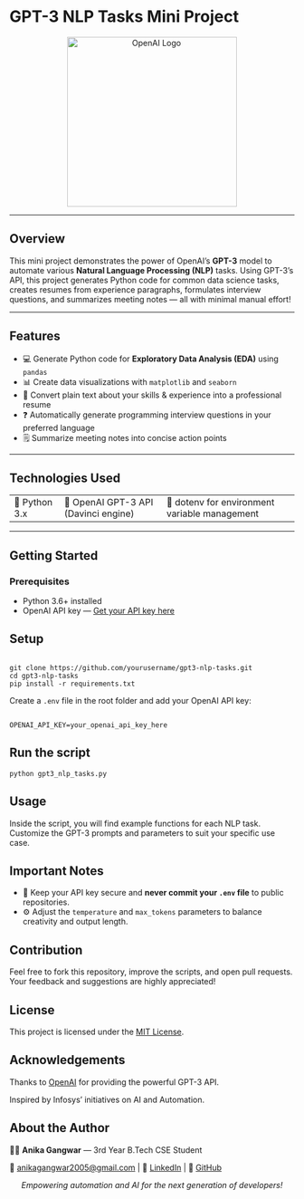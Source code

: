 # GPT-3 NLP Tasks Mini Project

<p align="center">
  <img src="https://upload.wikimedia.org/wikipedia/commons/thumb/0/04/OpenAI_Logo.svg/2560px-OpenAI_Logo.svg.png" alt="OpenAI Logo" width="300" />
</p>


---

## Overview

<p>
This mini project demonstrates the power of OpenAI’s <strong>GPT-3</strong> model to automate various <strong>Natural Language Processing (NLP)</strong> tasks. Using GPT-3’s API, this project generates Python code for common data science tasks, creates resumes from experience paragraphs, formulates interview questions, and summarizes meeting notes — all with minimal manual effort!
</p>

---

## Features

<ul>
  <li>💻 Generate Python code for <strong>Exploratory Data Analysis (EDA)</strong> using <code>pandas</code></li>
  <li>📊 Create data visualizations with <code>matplotlib</code> and <code>seaborn</code></li>
  <li>📝 Convert plain text about your skills & experience into a professional resume</li>
  <li>❓ Automatically generate programming interview questions in your preferred language</li>
  <li>🗒️ Summarize meeting notes into concise action points</li>
</ul>

---

## Technologies Used

<table>
  <tr>
    <td>🐍 Python 3.x</td>
    <td>🤖 OpenAI GPT-3 API (Davinci engine)</td>
    <td>🔐 dotenv for environment variable management</td>
  </tr>
</table>

---

## Getting Started

### Prerequisites

<ul>
  <li>Python 3.6+ installed</li>
  <li>OpenAI API key — <a href="https://platform.openai.com/account/api-keys" target="_blank" rel="noopener noreferrer">Get your API key here</a></li>
</ul>

<h2>Setup</h2>
<pre><code>
git clone https://github.com/yourusername/gpt3-nlp-tasks.git
cd gpt3-nlp-tasks
pip install -r requirements.txt
</code></pre>

<p>Create a <code>.env</code> file in the root folder and add your OpenAI API key:</p>

<pre><code class="language-ini">
OPENAI_API_KEY=your_openai_api_key_here
</code></pre>

<h2>Run the script</h2>
<pre><code>python gpt3_nlp_tasks.py</code></pre>

<h2>Usage</h2>
<p>Inside the script, you will find example functions for each NLP task. Customize the GPT-3 prompts and parameters to suit your specific use case.</p>

<h2>Important Notes</h2>
<ul>
  <li>🔐 Keep your API key secure and <strong>never commit your <code>.env</code> file</strong> to public repositories.</li>
  <li>⚙️ Adjust the <code>temperature</code> and <code>max_tokens</code> parameters to balance creativity and output length.</li>
</ul>

<h2>Contribution</h2>
<p>Feel free to fork this repository, improve the scripts, and open pull requests. Your feedback and suggestions are highly appreciated!</p>

<h2>License</h2>
<p>This project is licensed under the <a href="LICENSE">MIT License</a>.</p>

<h2>Acknowledgements</h2>
<p>Thanks to <a href="https://openai.com/">OpenAI</a> for providing the powerful GPT-3 API.</p>
<p>Inspired by Infosys’ initiatives on AI and Automation.</p>

<h2>About the Author</h2>
<p>👨‍🎓 <strong>Anika Gangwar</strong> — 3rd Year B.Tech CSE Student</p>
<p>📧 <a href="mailto:anikagangwar2005@gmail.com">anikagangwar2005@gmail.com</a> | 🔗 <a href="https://www.linkedin.com/in/anika-gangwar-3a10772b1/">LinkedIn</a> | 🐙 <a href="https://github.com/annahunn20">GitHub</a></p>

<p style="text-align:center;"><em>Empowering automation and AI for the next generation of developers!</em></p>
